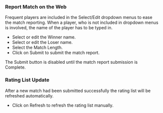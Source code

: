 ### Report Match on the Web

Frequent players are included in the Select/Edit dropdown menus to ease the match reporting.
When a player, who is not included in dropdown menus is involved, the name of the player has to be typed in.

- Select or edit the Winner name.
- Select or edit the Loser name.
- Select the Match Length.
- Click on Submit to submit the match report.

The Submit button is disabled until the match report submission is Complete.

### Rating List Update

After a new match had been submitted successfully the rating list will be refreshed automatically.

- Click on Refresh to refresh the rating list manually.
